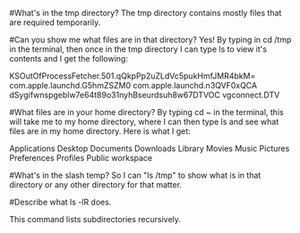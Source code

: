 #What's in the tmp directory?
The tmp directory contains mostly files that are required temporarily. 

#Can you show me what files are in that directory?
Yes! By typing in cd /tmp in the terminal, then once in the tmp directory I can type 
ls to view it's contents and I get the following: 

KSOutOfProcessFetcher.501.qQkpPp2uZLdVc5pukHmfJMR4bkM=
                                                  com.apple.launchd.G5hmZSZM0                                                com.apple.launchd.n3QVF0xQCA
                                                  dSygifwnspgeblw7e64t89o31nyhBseurdsuh8w67DTVOC
                                                  vgconnect.DTV

#What files are in your home directory?
By typing cd ~ in the terminal, this will take me to my home directory, where I can then type ls and see
what files are in my home directory. Here is what I get:

Applications
Desktop
Documents
Downloads
Library
Movies
Music
Pictures
Preferences
Profiles
Public
workspace

#What's in the slash temp?
So I can "ls /tmp" to show what is in that directory or any other directory for that matter.

#Describe what ls -lR does.

This command lists subdirectories recursively.


